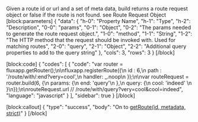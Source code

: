 Given a route id or url and a set of meta data, build returns a route request object or false if the route is not found. see Route Request Object
[block:parameters]
{
  "data": {
    "h-0": "Property Name",
    "h-1": "Type",
    "h-2": "Description",
    "0-0": "params",
    "0-1": "Object",
    "0-2": "The params needed to generate the route request object.",
    "1-0": "method",
    "1-1": "String",
    "1-2": "The HTTP method that the request should be invoked with. Used for matching routes",
    "2-0": "query",
    "2-1": "Object",
    "2-2": "Additional query properties to add to the query string"
  },
  "cols": 3,
  "rows": 3
}
[/block]

[block:code]
{
  "codes": [
    {
      "code": "var router = fluxapp.getRouter();\n\nfluxapp.registerRoute({\n   id : 6,\n   path : '/route/with/:end?very=cool',\n   handler: _.noop\n });\n\nvar routeRequest = router.build(6, {\n  params: {\n    end: 'query'\n  },\n  query: {\n     cool: 'indeed' \n  }\n});\n\nrouteRequest.url // /route/with/query?very=cool&cool=indeed",
      "language": "javascript"
    }
  ],
  "sidebar": true
}
[/block]

[block:callout]
{
  "type": "success",
  "body": "On to [getRoute(id, metadata, strict)](doc:getrouteidurl-metadata-strict)"
}
[/block]